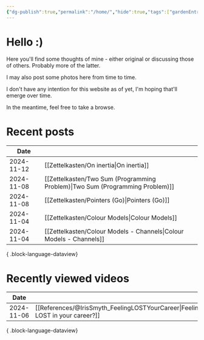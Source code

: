 ```yaml
---
{"dg-publish":true,"permalink":"/home/","hide":true,"tags":["gardenEntry"],"dgShowBacklinks":"false","noteIcon":"1","created":"2024-10-26T07:52:57.659+09:00","updated":"2024-11-06T23:54:01.198+09:00"}
---
```


# Hello :)

Here you'll find some thoughts of mine - either original or discussing those of others. Probably more of the latter.

I may also post some photos here from time to time.

I don't have any intention for this website as of yet, I'm hoping that'll emerge over time.

In the meantime, feel free to take a browse.

# Recent posts
| Date       |                                                                                  |
| ---------- | -------------------------------------------------------------------------------- |
| 2024-11-12 | [[Zettelkasten/On inertia\|On inertia]]                                       |
| 2024-11-08 | [[Zettelkasten/Two Sum (Programming Problem)\|Two Sum (Programming Problem)]] |
| 2024-11-08 | [[Zettelkasten/Pointers (Go)\|Pointers (Go)]]                                 |
| 2024-11-04 | [[Zettelkasten/Colour Models\|Colour Models]]                                 |
| 2024-11-04 | [[Zettelkasten/Colour Models - Channels\|Colour Models - Channels]]           |

{ .block-language-dataview}

# Recently viewed videos
| Date       |                                                                                  |
| ---------- | -------------------------------------------------------------------------------- |
| 2024-11-06 | [[References/@IrisSmyth_FeelingLOSTYourCareer\|Feeling LOST in your career?]] |

{ .block-language-dataview}
